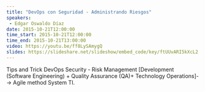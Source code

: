 ```yaml
---
title: "DevOps con Seguridad - Administrando Riesgos"
speakers:
 - Edgar Oswaldo Díaz
date: 2015-10-21T12:00:00
time_start: 2015-10-21T12:00:00
time_end: 2015-10-21T13:00:00
video: https://youtu.be/ff8LySAmygQ
slides: https://slideshare.net/slideshow/embed_code/key/ftUUvARI5kXcL2
---
```


<p style="text-align: left;">Tips and Trick DevOps Security - Risk Management [Development (Software Engineering) + Quality Assurance (QA)+ Technology Operations]--&gt; Agile method System TI.</p>

<p style="text-align: center;">&nbsp;</p>